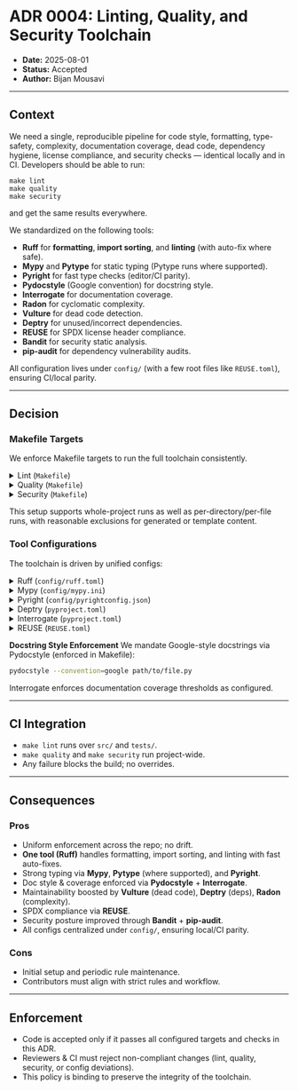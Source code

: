 # ADR 0004: Linting, Quality, and Security Toolchain

* **Date:** 2025-08-01
* **Status:** Accepted
* **Author:** Bijan Mousavi

---

## Context

We need a single, reproducible pipeline for code style, formatting, type-safety, complexity, documentation coverage, dead code, dependency hygiene, license compliance, and security checks — identical locally and in CI. Developers should be able to run:

```
make lint
make quality
make security
```

and get the same results everywhere.

We standardized on the following tools:

* **Ruff** for **formatting**, **import sorting**, and **linting** (with auto-fix where safe).
* **Mypy** and **Pytype** for static typing (Pytype runs where supported).
* **Pyright** for fast type checks (editor/CI parity).
* **Pydocstyle** (Google convention) for docstring style.
* **Interrogate** for documentation coverage.
* **Radon** for cyclomatic complexity.
* **Vulture** for dead code detection.
* **Deptry** for unused/incorrect dependencies.
* **REUSE** for SPDX license header compliance.
* **Bandit** for security static analysis.
* **pip-audit** for dependency vulnerability audits.

All configuration lives under `config/` (with a few root files like `REUSE.toml`), ensuring CI/local parity.

---

## Decision

### Makefile Targets

We enforce Makefile targets to run the full toolchain consistently.

<details>
<summary>Lint (<code>Makefile</code>)</summary>

```make
{% include-markdown "../../makefiles/lint.mk"  comments=false dedent=true %}
```

</details>

<details>
<summary>Quality (<code>Makefile</code>)</summary>

```make
{% include-markdown "../../makefiles/quality.mk"  comments=false dedent=true %}
```

</details>

<details>
<summary>Security (<code>Makefile</code>)</summary>

```make
{% include-markdown "../../makefiles/security.mk"  comments=false dedent=true %}
```

</details>


This setup supports whole-project runs as well as per-directory/per-file runs, with reasonable exclusions for generated or template content.

### Tool Configurations

The toolchain is driven by unified configs:

<details>
<summary>Ruff (<code>config/ruff.toml</code>)</summary>

```toml
{% include-markdown "../../config/ruff.toml" %}
```

</details>

<details>
<summary>Mypy (<code>config/mypy.ini</code>)</summary>

```ini
{% include-markdown "../../config/mypy.ini" %}
```

</details>

<details>
<summary>Pyright (<code>config/pyrightconfig.json</code>)</summary>

```json
{% include-markdown "../../config/pyrightconfig.json" %}
```

</details>

<details>
<summary>Deptry (<code>pyproject.toml</code>)</summary>

```toml
{% include-markdown "../../pyproject.toml" start="# deptry start" end="# deptry end" comments=false dedent=true %}
```

</details>

<details>
<summary>Interrogate (<code>pyproject.toml</code>)</summary>

```toml
{% include-markdown "../../pyproject.toml" start="# interrogate start" end="# interrogate end" comments=false dedent=true %}
```

</details>

<details>
<summary>REUSE (<code>REUSE.toml</code>)</summary>

```toml
{% include-markdown "../../REUSE.toml" %}
```

</details>

**Docstring Style Enforcement**
We mandate Google-style docstrings via Pydocstyle (enforced in Makefile):

```bash
pydocstyle --convention=google path/to/file.py
```

Interrogate enforces documentation coverage thresholds as configured.

---

## CI Integration

* `make lint` runs over `src/` and `tests/`.
* `make quality` and `make security` run project-wide.
* Any failure blocks the build; no overrides.

---

## Consequences

### Pros

* Uniform enforcement across the repo; no drift.
* **One tool (Ruff)** handles formatting, import sorting, and linting with fast auto-fixes.
* Strong typing via **Mypy**, **Pytype** (where supported), and **Pyright**.
* Doc style & coverage enforced via **Pydocstyle** + **Interrogate**.
* Maintainability boosted by **Vulture** (dead code), **Deptry** (deps), **Radon** (complexity).
* SPDX compliance via **REUSE**.
* Security posture improved through **Bandit** + **pip-audit**.
* All configs centralized under `config/`, ensuring local/CI parity.

### Cons

* Initial setup and periodic rule maintenance.
* Contributors must align with strict rules and workflow.

---

## Enforcement

* Code is accepted only if it passes all configured targets and checks in this ADR.
* Reviewers & CI must reject non-compliant changes (lint, quality, security, or config deviations).
* This policy is binding to preserve the integrity of the toolchain.
